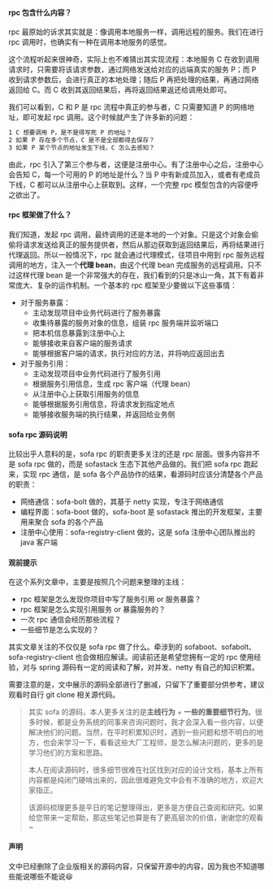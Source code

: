 

#### rpc 包含什么内容？

rpc 最原始的诉求其实就是：像调用本地服务一样，调用远程的服务。我们在进行 rpc 调用时，也确实有一种在调用本地服务的感觉。

这个流程听起来很神奇，实际上也不难猜出其实现流程：本地服务 C 在收到调用请求时，只需要将该请求参数，通过网络发送给对应的远端真实的服务 P；而 P 收到请求参数后，会进行真正的本地处理；随后 P 再把处理的结果，再通过网络返回给 C。而 C 收到其返回结果后，再将返回结果返还给调用处即可。

我们可以看到，C 和 P 是 rpc 流程中真正的参与者，C 只需要知道 P 的网络地址，即可发起 rpc 调用。这个时候就产生了许多新的问题：

```bash
1 C 想要调用 P，是不是得写死 P 的地址？
2 如果 P 存在多个节点，C 是不是全部都得去保存？
3 如果 P 某个节点的地址发生下线，C 怎么去感知？
```

由此，rpc 引入了第三个参与者，这便是注册中心。有了注册中心之后，注册中心会告知 C，每一个可用的 P 的地址是什么？当 P 中有新成员加入，或者有老成员下线，C 都可以从注册中心上获取到。这样，一个完整 rpc 模型包含的内容便呼之欲出了。





#### rpc 框架做了什么？

我们知道，发起 rpc 调用，最终调用的还是本地的一个对象。只是这个对象会偷偷将请求发送给真正的服务提供者，然后从那边获取到返回结果后，再将结果进行代理返回。所以一般情况下，rpc 就会通过代理模式，往项目中用到 rpc 服务远程调用的地方，注入一个**代理 bean**，由这个代理 bean 完成服务的远程调用。只不过这样代理 bean 是一个非常强大的存在，我们看到的只是冰山一角，其下有着非常庞大、复杂的运作机制。一个基本的 rpc 框架至少要做以下这些事情：

- 对于服务暴露：
  - 主动发现项目中业务代码进行了服务暴露
  - 收集待暴露的服务对象的信息，组装 rpc 服务端并监听端口
  - 把本机信息暴露到注册中心上
  - 能够接收来自客户端的服务请求
  - 能够根据客户端的请求，执行对应的方法，并将响应返回出去
- 对于服务引用：
  - 主动发现项目中业务代码进行了服务引用
  - 根据服务引用信息，生成 rpc 客户端（代理 bean）
  - 从注册中心上获取引用服务的信息
  - 能够根据服务引用信息，将请求发到指定地点
  - 能够接收服务端的执行结果，并返回给业务侧





#### sofa rpc 源码说明

比较出乎人意料的是，sofa rpc 的职责更多关注的还是 rpc 层面。很多内容并不是 sofa rpc 做的，而是 sofastack 生态下其他产品做的。我们把 sofa rpc 跑起来，实现 rpc 通信，是 sofa 各个产品协作的结果，看源码时应该分清楚各个产品的职责：

- 网络通信：sofa-bolt 做的，其基于 netty 实现，专注于网络通信
- 编程界面：sofa-boot 做的，sofa-boot 是 sofastack 推出的开发框架，主要用来聚合 sofa 的各个产品
- 注册中心使用：sofa-registry-client 做的，这是 sofa 注册中心团队推出的 java 客户端







#### 观前提示

在这个系列文章中，主要是按照几个问题来整理的主线：

- rpc 框架是怎么发现你项目中写了服务引用 or 服务暴露？
- rpc 框架是怎么实现引用服务 or 暴露服务的？
- 一次 rpc 通信会经历那些流程？
- 一些细节是怎么实现的？

其实文章关注的不仅仅是 sofa rpc 做了什么。牵涉到的 sofaboot、sofabolt、sofa-registry-client 也会做相应解读。阅读前还是希望您拥有一定的 rpc 使用经验，对与 spring 源码有一定的阅读和了解，对并发、netty 有自己的知识积累。

需要注意的是，文中展示的源码全部进行了删减，只留下了重要部分供参考，建议观看时自行 git clone 相关源代码。

> 其实 sofa 的源码，本人更多关注的是**主线行为** + **一些的重要细节行为**。很多时候，都是业务系统的同事来咨询问题时，我才会深入看一些内容，以便解决他们的问题。当然，在平时积累知识时，遇到一些问题和想不明白的地方，也会来学习一下，看看这些大厂工程师，是怎么解决问题的，更多的是学习他们的方案和思路。
>
> 本人在阅读源码时，很多细节很难在社区找到对应的设计文档，基本上所有内容都是纯闭门硬啃出来的，因此很难避免文中会有不准确的地方，欢迎大家指正。
>
> 该源码梳理更多是平日的笔记整理得出，更多是方便自己查阅和研究。如果给您带来一定帮助，那这些笔记也算是有了更高层次的价值，谢谢您的观看~







#### 声明

文中已经删除了企业版相关的源码内容，只保留开源中的内容，因为我也不知道哪些能说哪些不能说:laughing:




